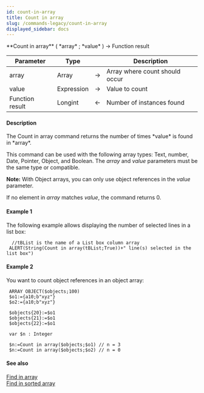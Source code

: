 ```yaml
---
id: count-in-array
title: Count in array
slug: /commands-legacy/count-in-array
displayed_sidebar: docs
---
```


<!--REF #_command_.Count in array.Syntax-->**Count in array** ( *array* ; *value* ) -> Function result<!-- END REF-->
<!--REF #_command_.Count in array.Params-->
| Parameter | Type |  | Description |
| --- | --- | --- | --- |
| array | Array | &rarr; | Array where count should occur |
| value | Expression | &rarr; | Value to count |
| Function result | Longint | &larr; | Number of instances found |

<!-- END REF-->

#### Description 

<!--REF #_command_.Count in array.Summary-->The Count in array command returns the number of times *value* is found in *array*.<!-- END REF-->

This command can be used with the following array types: Text, number, Date, Pointer, Object, and Boolean. The *array* and *value* parameters must be the same type or compatible.

**Note:** With Object arrays, you can only use object references in the *value* parameter. 

If no element in *array* matches *value*, the command returns 0.

#### Example 1 

The following example allows displaying the number of selected lines in a list box: 

```4d
  //tBList is the name of a List box column array
 ALERT(String(Count in array(tBList;True))+" line(s) selected in the list box")
```

#### Example 2 

You want to count object references in an object array:

```4d
 ARRAY OBJECT($objects;100)
 $o1:={a10;b"xyz"}
 $o2:={a10;b"xyz"}
 
 $objects{20}:=$o1
 $objects{21}:=$o1
 $objects{22}:=$o1
 
 var $n : Integer
 
 $n:=Count in array($objects;$o1) // n = 3 
 $n:=Count in array($objects;$o2) // n = 0
```

#### See also 

[Find in array](find-in-array.md)  
[Find in sorted array](find-in-sorted-array.md)  